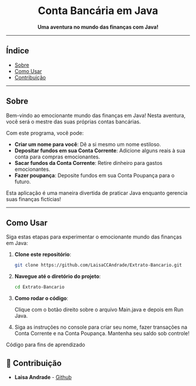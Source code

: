 <h1 align="center">Conta Bancária em Java</h1>

<p align="center">
  <strong>Uma aventura no mundo das finanças com Java!</strong>
</p>

---

## Índice

- [Sobre](#sobre)
- [Como Usar](#como-usar)
- [Contribuição](#contribuindo)

---

## Sobre

Bem-vindo ao emocionante mundo das finanças em Java! Nesta aventura, você será o mestre das suas próprias contas bancárias.

Com este programa, você pode:

- **Criar um nome para você**: Dê a si mesmo um nome estiloso.
- **Depositar fundos em sua Conta Corrente**: Adicione alguns reais à sua conta para compras emocionantes.
- **Sacar fundos da Conta Corrente**: Retire dinheiro para gastos emocionantes.
- **Fazer poupança**: Deposite fundos em sua Conta Poupança para o futuro.

Esta aplicação é uma maneira divertida de praticar Java enquanto gerencia suas finanças fictícias!

---

## Como Usar

Siga estas etapas para experimentar o emocionante mundo das finanças em Java:

1. **Clone este repositório**:

   ```bash
   git clone https://github.com/LaisaCCAndrade/Extrato-Bancario.git
   ```

2. **Navegue até o diretório do projeto**:

   ```bash
   cd Extrato-Bancario
   ```

3. **Como rodar o código**:

    Clique com o botão direito sobre o arquivo Main.java e depois em Run Java.

4. Siga as instruções no console para criar seu nome, fazer transações na Conta Corrente e na Conta Poupança. Mantenha seu saldo sob controle!

Código para fins de aprendizado

## 🤝 Contribuição

- **Laisa Andrade** - [Github](https://github.com/LaisaCCAndrade)

